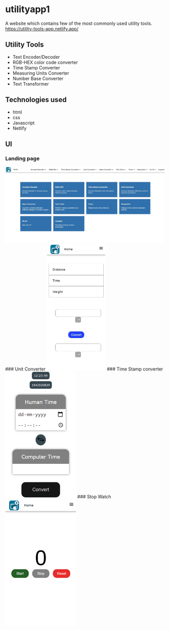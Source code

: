 # utilityapp1
A website which contains few of the most commonly used utility tools.<br/>
https://utility-tools-app.netlify.app/

## Utility Tools
- Text Encoder/Decoder
- RGB-HEX color code converter
- Time Stamp Converter
- Measuring Units Converter
- Number Base Converter
- Text Transformer

## Technologies used
- html
- css
- Javascript
- Netlify

## UI
### Landing page
<img src="./readmeimages/ua-ss1.jpg" />
### Unit Converter
<img src="./readmeimages/ua-ss3.jpg" height="400"/>
### Time Stamp converter
<img src="./readmeimages/ua-ss3.png" height="400" />
### Stop Watch
<img src="./readmeimages/ua-ss4.png" height="400" />
